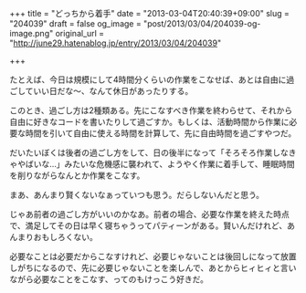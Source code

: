 +++
title = "どっちから着手"
date = "2013-03-04T20:40:39+09:00"
slug = "204039"
draft = false
og_image = "post/2013/03/04/204039-og-image.png"
original_url = "http://june29.hatenablog.jp/entry/2013/03/04/204039"

+++

<p>たとえば、今日は規模にして4時間分くらいの作業をこなせば、あとは自由に過ごしていい日だな〜、なんて休日があったりする。</p>
<p>このとき、過ごし方は2種類ある。先にこなすべき作業を終わらせて、それから自由に好きなコードを書いたりして過ごすか。もしくは、活動時間から作業に必要な時間を引いて自由に使える時間を計算して、先に自由時間を過ごすやつだ。</p>
<p>だいたいぼくは後者の過ごし方をして、日の後半になって「そろそろ作業しなきゃやばいな…」みたいな危機感に襲われて、ようやく作業に着手して、睡眠時間を削りながらなんとか作業をこなす。</p>
<p>まあ、あんまり賢くないなぁっていつも思う。だらしないんだと思う。</p>
<p>じゃあ前者の過ごし方がいいのかなあ。前者の場合、必要な作業を終えた時点で、満足してその日は早く寝ちゃうってパティーンがある。賢いんだけれど、あんまりおもしろくない。</p>
<p>必要なことは必要だからこなすけれど、必要じゃないことは後回しになって放置しがちになるので、先に必要じゃないことを楽しんで、あとからヒィヒィと言いながら必要なことをこなす、ってのもけっこう好きだ。</p>
